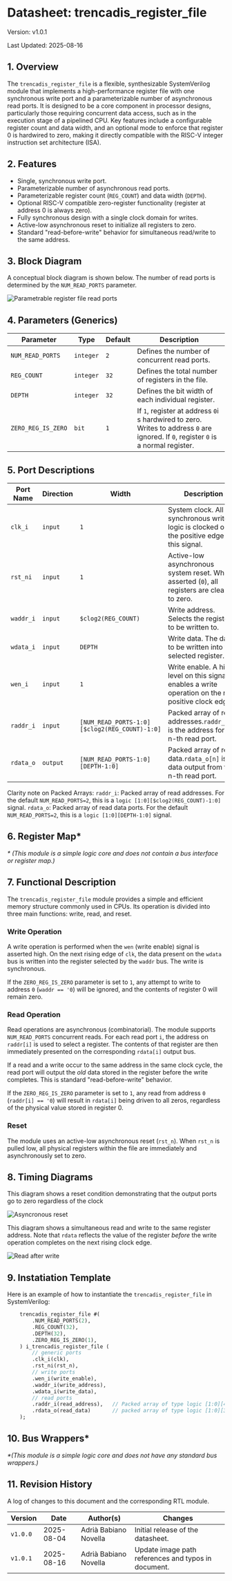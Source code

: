 # Datasheet: trencadis_register_file

Version: v1.0.1

Last Updated: 2025-08-16

## 1. Overview

The `trencadis_register_file` is a flexible, synthesizable SystemVerilog module that implements a high-performance register file with one synchronous write port and a parameterizable number of asynchronous read ports. It is designed to be a core component in processor designs, particularly those requiring concurrent data access, such as in the execution stage of a pipelined CPU. Key features include a configurable register count and data width, and an optional mode to enforce that register 0 is hardwired to zero, making it directly compatible with the RISC-V integer instruction set architecture (ISA).

## 2. Features

* Single, synchronous write port.
* Parameterizable number of asynchronous read ports.
* Parameterizable register count (`REG_COUNT`) and data width (`DEPTH`).
* Optional RISC-V compatible zero-register functionality (register at address 0 is always zero).
* Fully synchronous design with a single clock domain for writes.
* Active-low asynchronous reset to initialize all registers to zero.
* Standard "read-before-write" behavior for simultaneous read/write to the same address.

## 3. Block Diagram

A conceptual block diagram is shown below. The number of read ports is determined by the `NUM_READ_PORTS` parameter.

![Parametrable register file read ports](/doc/assets/reg_file_bd.svg)

## 4. Parameters (Generics)

| **Parameter** | **Type** | **Default** | **Description** |
| -------------------- | -------------- | ----------------- | ------------------------------------------------------ |
| `NUM_READ_PORTS` | `integer` | `2` | Defines the number of concurrent read ports. |
| `REG_COUNT` | `integer` | `32` | Defines the total number of registers in the file. |
| `DEPTH` | `integer` | `32` | Defines the bit width of each individual register. |
| `ZERO_REG_IS_ZERO` | `bit` | `1` | If `1`, register at address `0`i s hardwired to zero. Writes to address `0` are ignored. If `0`, register `0` is a normal register. |

## 5. Port Descriptions

| **Port Name** | **Direction** | **Width** | **Description** |
| ------------------- | ------------------- | ---- | ------------------------------------------------------------- |
| `clk_i` | `input` | `1` | System clock. All synchronous write logic is clocked on the positive edge of this signal. |
| `rst_ni` | `input` | `1` | Active-low asynchronous system reset. When asserted (`0`), all registers are cleared to zero. |
| `waddr_i` | `input` | `$clog2(REG_COUNT)` | Write address. Selects the register to be written to. |
| `wdata_i` | `input` | `DEPTH` | Write data. The data to be written into the selected register. |
| `wen_i` | `input` | `1` | Write enable. A high level on this signal enables a write operation on the next positive clock edge. |
| `raddr_i` | `input` | `[NUM_READ_PORTS-1:0][$clog2(REG_COUNT)-1:0]` | Packed array of read addresses.`raddr_i[n]` is the address for the n-th read port. |
| `rdata_o` | `output` | `[NUM_READ_PORTS-1:0][DEPTH-1:0]`  | Packed array of read data.`rdata_o[n]` is the data output from the n-th read port. |

Clarity note on Packed Arrays:
`raddr_i`: Packed array of read addresses. For the default `NUM_READ_PORTS=2`, this is a `logic [1:0][$clog2(REG_COUNT)-1:0]` signal.
`rdata_o`: Packed array of read data ports. For the default `NUM_READ_PORTS=2`, this is a `logic [1:0][DEPTH-1:0]` signal.

## 6. Register Map*

*\* (This module is a simple logic core and does not contain a bus interface or register map.)*

## 7. Functional Description

The `trencadis_register_file` module provides a simple and efficient memory structure commonly used in CPUs. Its operation is divided into three main functions: write, read, and reset.

### Write Operation

A write operation is performed when the `wen` (write enable) signal is asserted high. On the next rising edge of `clk`, the data present on the `wdata` bus is written into the register selected by the `waddr` bus. The write is synchronous.

If the `ZERO_REG_IS_ZERO` parameter is set to `1`, any attempt to write to address `0` (`waddr == '0`) will be ignored, and the contents of register 0 will remain zero.

### Read Operation

Read operations are asynchronous (combinatorial). The module supports `NUM_READ_PORTS` concurrent reads. For each read port `i`, the address on `raddr[i]` is used to select a register. The contents of that register are then immediately presented on the corresponding `rdata[i]` output bus.

If a read and a write occur to the same address in the same clock cycle, the read port will output the *old* data stored in the register before the write completes. This is standard "read-before-write" behavior.

If the `ZERO_REG_IS_ZERO` parameter is set to `1`, any read from address `0` (`raddr[i] == '0`) will result in `rdata[i]` being driven to all zeros, regardless of the physical value stored in register 0.

### Reset

The module uses an active-low asynchronous reset (`rst_n`). When `rst_n` is pulled low, all physical registers within the file are immediately and asynchronously set to zero.

## 8. Timing Diagrams

This diagram shows a reset condition demonstrating that the output ports go to zero regardless of the clock

![Asyncronous reset](/doc/assets/register_file_reset_wavedrom.svg)

This diagram shows a simultaneous read and write to the same register address. Note that `rdata` reflects the value of the register *before* the write operation completes on the next rising clock edge.

![Read after write](/doc/assets/register_file_wavedrom.svg)

## 9. Instatiation Template

Here is an example of how to instantiate the `trencadis_register_file` in SystemVerilog:

```systemverilog
    trencadis_register_file #(
        .NUM_READ_PORTS(2),
        .REG_COUNT(32),
        .DEPTH(32),
        .ZERO_REG_IS_ZERO(1),
    ) i_trencadis_register_file (
        // generic ports
        .clk_i(clk),
        .rst_ni(rst_n),
        // write ports
        .wen_i(write_enable),
        .waddr_i(write_address),
        .wdata_i(write_data),
        // read ports
        .raddr_i(read_address),   // Packed array of type logic [1:0][4:0]
        .rdata_o(read_data)       // packed array of type logic [1:0][31:0]
    );
```

## 10. Bus Wrappers*

*\*(This module is a simple logic core and does not have any standard bus wrappers.)*

## 11. Revision History

A log of changes to this document and the corresponding RTL module.

| **Version** | **Date** | **Author(s)** | **Changes** |
| ----------------- | -------------- | ------------------- | ------------------------------- |
| `v1.0.0` | 2025-08-04 | Adrià Babiano Novella | Initial release of the datasheet. |
| `v1.0.1` | 2025-08-16 | Adrià Babiano Novella | Update image path references and typos in document. |

